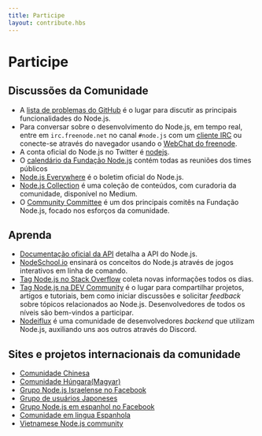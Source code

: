 ```yaml
---
title: Participe
layout: contribute.hbs
---
```


# Participe

## Discussões da Comunidade

- A [lista de problemas do GitHub](https://github.com/nodejs/node/issues) é o lugar para discutir as principais funcionalidades do Node.js.
- Para conversar sobre o desenvolvimento do Node.js, em tempo real, entre em `irc.freenode.net` no canal `#node.js` com um [cliente IRC](https://en.wikipedia.org/wiki/Comparison_of_Internet_Relay_Chat_clients) ou conecte-se através do navegador usando o [WebChat do freenode](https://webchat.freenode.net/#node.js).
- A conta oficial do Node.js no Twitter é [nodejs](https://twitter.com/nodejs).
- O [calendário da Fundação Node.js](https://nodejs.org/calendar) contém todas as reuniões dos times públicos
- [Node.js Everywhere](https://newsletter.nodejs.org) é o boletim oficial do Node.js.
- [Node.js Collection](https://medium.com/the-node-js-collection) é uma coleção de conteúdos, com curadoria da comunidade, disponível no Medium.
- O [Community Committee](https://github.com/nodejs/community-committee) é um dos principais comitês na Fundação Node.js, focado nos esforços da comunidade.

## Aprenda

- [Documentação oficial da API](https://nodejs.org/api/) detalha a API do Node.js.
- [NodeSchool.io](https://nodeschool.io/) ensinará os conceitos do Node.js através de jogos interativos em linha de comando.
- [Tag Node.js no Stack Overflow](https://stackoverflow.com/questions/tagged/node.js) coleta novas informações todos os dias.
- [Tag Node.js na DEV Community](https://dev.to/t/node) é o lugar para compartilhar projetos, artigos e tutoriais, bem como iniciar discussões e solicitar _feedback_ sobre tópicos relacionados ao Node.js. Desenvolvedores de todos os níveis são bem-vindos a participar.
- [Nodeiflux](https://discordapp.com/invite/vUsrbjd) é uma comunidade de desenvolvedores _backend_ que utilizam Node.js, auxiliando uns aos outros através do Discord.

## Sites e projetos internacionais da comunidade

- [Comunidade Chinesa](https://cnodejs.org/)
- [Comunidade Húngara(Magyar)](https://nodehun.blogspot.com/)
- [Grupo Node.js Israelense no Facebook](https://www.facebook.com/groups/node.il/)
- [Grupo de usuários Japoneses](https://nodejs.jp/)
- [Grupo Node.js em espanhol no Facebook](https://www.facebook.com/groups/node.es/)
- [Comunidade em lingua Espanhola](http://nodehispano.com)
- [Vietnamese Node.js community](https://www.facebook.com/nodejs.vn/)
